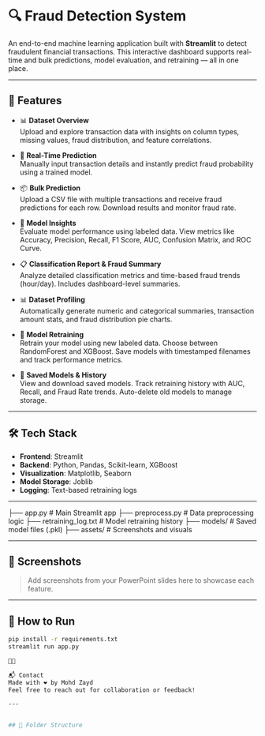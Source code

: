 # 🔍 Fraud Detection System

An end-to-end machine learning application built with **Streamlit** to detect fraudulent financial transactions. This interactive dashboard supports real-time and bulk predictions, model evaluation, and retraining — all in one place.

---

## 🚀 Features

- 📊 **Dataset Overview**  
  Upload and explore transaction data with insights on column types, missing values, fraud distribution, and feature correlations.

- 🔮 **Real-Time Prediction**  
  Manually input transaction details and instantly predict fraud probability using a trained model.

- 📦 **Bulk Prediction**  
  Upload a CSV file with multiple transactions and receive fraud predictions for each row. Download results and monitor fraud rate.

- 🧠 **Model Insights**  
  Evaluate model performance using labeled data. View metrics like Accuracy, Precision, Recall, F1 Score, AUC, Confusion Matrix, and ROC Curve.

- 📋 **Classification Report & Fraud Summary**  
  Analyze detailed classification metrics and time-based fraud trends (hour/day). Includes dashboard-level summaries.

- 📊 **Dataset Profiling**  
  Automatically generate numeric and categorical summaries, transaction amount stats, and fraud distribution pie charts.

- 🔁 **Model Retraining**  
  Retrain your model using new labeled data. Choose between RandomForest and XGBoost. Save models with timestamped filenames and track performance metrics.

- 📁 **Saved Models & History**  
  View and download saved models. Track retraining history with AUC, Recall, and Fraud Rate trends. Auto-delete old models to manage storage.

---

## 🛠️ Tech Stack

- **Frontend**: Streamlit  
- **Backend**: Python, Pandas, Scikit-learn, XGBoost  
- **Visualization**: Matplotlib, Seaborn  
- **Model Storage**: Joblib  
- **Logging**: Text-based retraining logs

---
├── app.py               # Main Streamlit app ├── preprocess.py        # Data preprocessing logic ├── retraining_log.txt   # Model retraining history ├── models/              # Saved model files (.pkl) ├── assets/              # Screenshots and visuals

---

## 📸 Screenshots

> Add screenshots from your PowerPoint slides here to showcase each feature.

---

## 🧪 How to Run

```bash
pip install -r requirements.txt
streamlit run app.py



📬 Contact
Made with ❤️ by Mohd Zayd
Feel free to reach out for collaboration or feedback!

---


## 📂 Folder Structure

